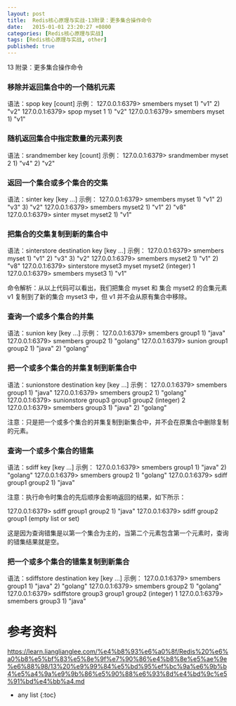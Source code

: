 ```yaml
---
layout: post
title:  Redis核心原理与实战-13附录：更多集合操作命令
date:   2015-01-01 23:20:27 +0800
categories: [Redis核心原理与实战]
tags: [Redis核心原理与实战, other]
published: true
---
```




13 附录：更多集合操作命令
### 移除并返回集合中的一个随机元素

语法：spop key [count] 示例：
127.0.0.1:6379> smembers myset 1) "v1" 2) "v2" 127.0.0.1:6379> spop myset 1 1) "v2" 127.0.0.1:6379> smembers myset 1) "v1"

### 随机返回集合中指定数量的元素列表

语法：srandmember key [count] 示例：
127.0.0.1:6379> srandmember myset 2 1) "v4" 2) "v2"

### 返回一个集合或多个集合的交集

语法：sinter key [key …] 示例：
127.0.0.1:6379> smembers myset 1) "v1" 2) "v3" 3) "v2" 127.0.0.1:6379> smembers myset2 1) "v1" 2) "v8" 127.0.0.1:6379> sinter myset myset2 1) "v1"

### 把集合的交集复制到新的集合中

语法：sinterstore destination key [key …] 示例：
127.0.0.1:6379> smembers myset 1) "v1" 2) "v3" 3) "v2" 127.0.0.1:6379> smembers myset2 1) "v1" 2) "v8" 127.0.0.1:6379> sinterstore myset3 myset myset2 (integer) 1 127.0.0.1:6379> smembers myset3 1) "v1"

命令解析：从以上代码可以看出，我们把集合 myset 和 集合 myset2 的合集元素 v1 复制到了新的集合 myset3 中，但 v1 并不会从原有集合中移除。

### 查询一个或多个集合的并集

语法：sunion key [key …] 示例：
127.0.0.1:6379> smembers group1 1) "java" 127.0.0.1:6379> smembers group2 1) "golang" 127.0.0.1:6379> sunion group1 group2 1) "java" 2) "golang"

### 把一个或多个集合的并集复制到新集合中

语法：sunionstore destination key [key …] 示例：
127.0.0.1:6379> smembers group1 1) "java" 127.0.0.1:6379> smembers group2 1) "golang" 127.0.0.1:6379> sunionstore group3 group1 group2 (integer) 2 127.0.0.1:6379> smembers group3 1) "java" 2) "golang"

注意：只是把一个或多个集合的并集复制到新集合中，并不会在原集合中删除复制的元素。

### 查询一个或多个集合的错集

语法：sdiff key [key …] 示例：
127.0.0.1:6379> smembers group1 1) "java" 2) "golang" 127.0.0.1:6379> smembers group2 1) "golang" 127.0.0.1:6379> sdiff group1 group2 1) "java"

注意：执行命令时集合的先后顺序会影响返回的结果，如下所示：

127.0.0.1:6379> sdiff group1 group2 1) "java" 127.0.0.1:6379> sdiff group2 group1 (empty list or set)

这是因为查询错集是以第一个集合为主的，当第二个元素包含第一个元素时，查询的错集结果就是空。

### 把一个或多个集合的错集复制到新集合

语法：sdiffstore destination key [key …] 示例：
127.0.0.1:6379> smembers group1 1) "java" 2) "golang" 127.0.0.1:6379> smembers group2 1) "golang" 127.0.0.1:6379> sdiffstore group3 group1 group2 (integer) 1 127.0.0.1:6379> smembers group3 1) "java"




# 参考资料

https://learn.lianglianglee.com/%e4%b8%93%e6%a0%8f/Redis%20%e6%a0%b8%e5%bf%83%e5%8e%9f%e7%90%86%e4%b8%8e%e5%ae%9e%e6%88%98/13%20%e9%99%84%e5%bd%95%ef%bc%9a%e6%9b%b4%e5%a4%9a%e9%9b%86%e5%90%88%e6%93%8d%e4%bd%9c%e5%91%bd%e4%bb%a4.md

* any list
{:toc}
